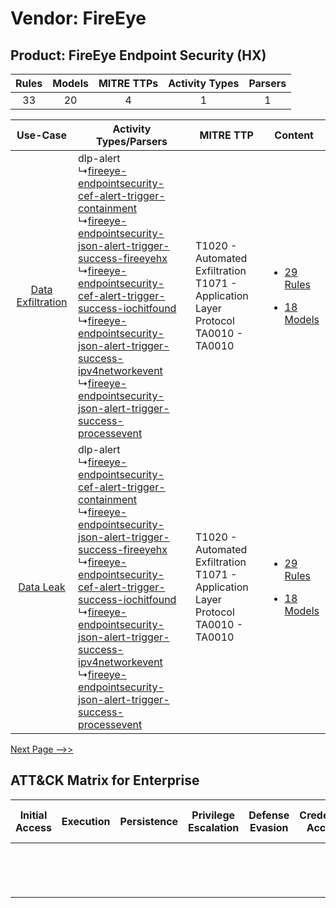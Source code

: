 Vendor: FireEye
===============
Product: FireEye Endpoint Security (HX)
---------------------------------------
| Rules | Models | MITRE TTPs | Activity Types | Parsers |
|:-----:|:------:|:----------:|:--------------:|:-------:|
|  33   |   20   |     4      |       1        |    1    |

|    Use-Case    | Activity Types/Parsers    | MITRE TTP    | Content    |
|:----:| ---- | ---- | ---- |
| [Data Exfiltration](../../../UseCases/uc_data_exfiltration.md) |  dlp-alert<br> ↳[fireeye-endpointsecurity-cef-alert-trigger-containment](Ps/pC_fireeyeendpointsecuritycefalerttriggercontainment.md)<br> ↳[fireeye-endpointsecurity-json-alert-trigger-success-fireeyehx](Ps/pC_fireeyeendpointsecurityjsonalerttriggersuccessfireeyehx.md)<br> ↳[fireeye-endpointsecurity-cef-alert-trigger-success-iochitfound](Ps/pC_fireeyeendpointsecuritycefalerttriggersuccessiochitfound.md)<br> ↳[fireeye-endpointsecurity-json-alert-trigger-success-ipv4networkevent](Ps/pC_fireeyeendpointsecurityjsonalerttriggersuccessipv4networkevent.md)<br> ↳[fireeye-endpointsecurity-json-alert-trigger-success-processevent](Ps/pC_fireeyeendpointsecurityjsonalerttriggersuccessprocessevent.md)<br> | T1020 - Automated Exfiltration<br>T1071 - Application Layer Protocol<br>TA0010 - TA0010<br> | [<ul><li>29 Rules</li></ul><ul><li>18 Models</li></ul>](RM/r_m_fireeye_fireeye_endpoint_security_(hx)_Data_Exfiltration.md) |
|         [Data Leak](../../../UseCases/uc_data_leak.md)         |  dlp-alert<br> ↳[fireeye-endpointsecurity-cef-alert-trigger-containment](Ps/pC_fireeyeendpointsecuritycefalerttriggercontainment.md)<br> ↳[fireeye-endpointsecurity-json-alert-trigger-success-fireeyehx](Ps/pC_fireeyeendpointsecurityjsonalerttriggersuccessfireeyehx.md)<br> ↳[fireeye-endpointsecurity-cef-alert-trigger-success-iochitfound](Ps/pC_fireeyeendpointsecuritycefalerttriggersuccessiochitfound.md)<br> ↳[fireeye-endpointsecurity-json-alert-trigger-success-ipv4networkevent](Ps/pC_fireeyeendpointsecurityjsonalerttriggersuccessipv4networkevent.md)<br> ↳[fireeye-endpointsecurity-json-alert-trigger-success-processevent](Ps/pC_fireeyeendpointsecurityjsonalerttriggersuccessprocessevent.md)<br> | T1020 - Automated Exfiltration<br>T1071 - Application Layer Protocol<br>TA0010 - TA0010<br> | [<ul><li>29 Rules</li></ul><ul><li>18 Models</li></ul>](RM/r_m_fireeye_fireeye_endpoint_security_(hx)_Data_Leak.md)         |
[Next Page -->>](2_ds_fireeye_fireeye_endpoint_security_(hx).md)

ATT&CK Matrix for Enterprise
----------------------------
| Initial Access | Execution | Persistence | Privilege Escalation | Defense Evasion | Credential Access | Discovery | Lateral Movement | Collection | Command and Control                                                             | Exfiltration                                                                | Impact |
| -------------- | --------- | ----------- | -------------------- | --------------- | ----------------- | --------- | ---------------- | ---------- | ------------------------------------------------------------------------------- | --------------------------------------------------------------------------- | ------ |
|                |           |             |                      |                 |                   |           |                  |            | [Application Layer Protocol](https://attack.mitre.org/techniques/T1071)<br><br> | [Automated Exfiltration](https://attack.mitre.org/techniques/T1020)<br><br> |        |